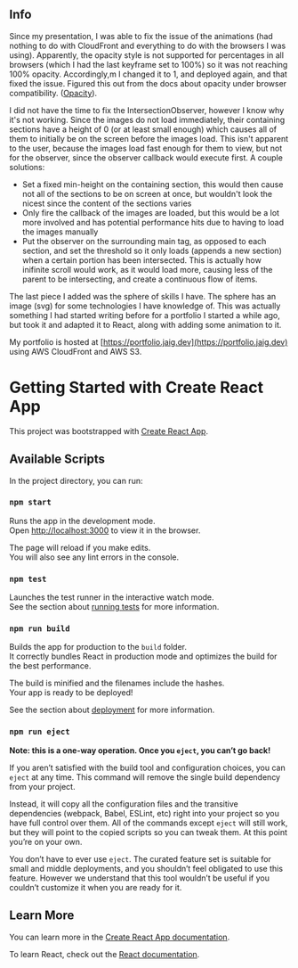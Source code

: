 ## Info
Since my presentation, I was able to fix the issue of the animations (had nothing to do with CloudFront and everything to do with the browsers I was using). Apparently, the opacity style is not supported for percentages in all browsers (which I had the last keyframe set to 100%) so it was not reaching 100% opacity. Accordingly,m I changed it to 1, and deployed again, and that fixed the issue. Figured this out from the docs about opacity under browser compatibility. ([Opacity](https://developer.mozilla.org/en-US/docs/Web/CSS/opacity#browser_compatibility)).

I did not have the time to fix the IntersectionObserver, however I know why it's not working. Since the images do not load immediately, their containing sections have a height of 0 (or at least small enough) which causes all of them to initially be on the screen before the images load. This isn't apparent to the user, because the images load fast enough for them to view, but not for the observer, since the observer callback would execute first. A couple solutions:
- Set a fixed min-height on the containing section, this would then cause not all of the sections to be on screen at once, but wouldn't look the nicest since the content of the sections varies
- Only fire the callback of the images are loaded, but this would be a lot more involved and has potential performance hits due to having to load the images manually
- Put the observer on the surrounding main tag, as opposed to each section, and set the threshold so it only loads (appends a new section) when a certain portion has been intersected. This is actually how inifinite scroll would work, as it would load more, causing less of the parent to be intersecting, and create a continuous flow of items.

The last piece I added was the sphere of skills I have. The sphere has an image (svg) for some technologies I have knowledge of. This was actually something I had started writing before for a portfolio I started a while ago, but took it and adapted it to React, along with adding some animation to it.

My portfolio is hosted at [https://portfolio.jaig.dev](https://portfolio.jaig.dev) using AWS CloudFront and AWS S3.

# Getting Started with Create React App

This project was bootstrapped with [Create React App](https://github.com/facebook/create-react-app).

## Available Scripts

In the project directory, you can run:

### `npm start`

Runs the app in the development mode.\
Open [http://localhost:3000](http://localhost:3000) to view it in the browser.

The page will reload if you make edits.\
You will also see any lint errors in the console.

### `npm test`

Launches the test runner in the interactive watch mode.\
See the section about [running tests](https://facebook.github.io/create-react-app/docs/running-tests) for more information.

### `npm run build`

Builds the app for production to the `build` folder.\
It correctly bundles React in production mode and optimizes the build for the best performance.

The build is minified and the filenames include the hashes.\
Your app is ready to be deployed!

See the section about [deployment](https://facebook.github.io/create-react-app/docs/deployment) for more information.

### `npm run eject`

**Note: this is a one-way operation. Once you `eject`, you can’t go back!**

If you aren’t satisfied with the build tool and configuration choices, you can `eject` at any time. This command will remove the single build dependency from your project.

Instead, it will copy all the configuration files and the transitive dependencies (webpack, Babel, ESLint, etc) right into your project so you have full control over them. All of the commands except `eject` will still work, but they will point to the copied scripts so you can tweak them. At this point you’re on your own.

You don’t have to ever use `eject`. The curated feature set is suitable for small and middle deployments, and you shouldn’t feel obligated to use this feature. However we understand that this tool wouldn’t be useful if you couldn’t customize it when you are ready for it.

## Learn More

You can learn more in the [Create React App documentation](https://facebook.github.io/create-react-app/docs/getting-started).

To learn React, check out the [React documentation](https://reactjs.org/).
